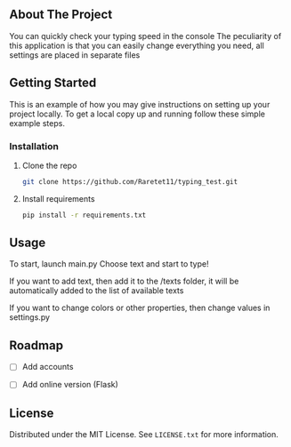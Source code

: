 ## About The Project

You can quickly check your typing speed in the console
The peculiarity of this application is that you can easily change everything you need, all settings are placed in separate files


## Getting Started

This is an example of how you may give instructions on setting up your project locally.
To get a local copy up and running follow these simple example steps.


### Installation

1. Clone the repo
   ```sh
   git clone https://github.com/Raretet11/typing_test.git
   ```
2. Install requirements
   ```sh
   pip install -r requirements.txt
   ```


## Usage

To start, launch main.py
Choose text and start to type!

If you want to add text, then add it to the /texts folder, it will be automatically added to the list of available texts

If you want to change colors or other properties, then change values in settings.py


## Roadmap

- [ ] Add accounts
- [ ] Add online version (Flask)


## License

Distributed under the MIT License. See `LICENSE.txt` for more information.
